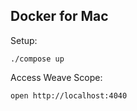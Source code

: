 ## Docker for Mac

Setup:
```
./compose up
```

Access Weave Scope:
```
open http://localhost:4040
```
